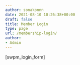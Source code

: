 ```yaml
---
author: sonakonnn
date: 2021-08-10 10:26:38+00:00
draft: false
title: Member Login
type: page
url: /membership-login/
author:
- Admin
---
```


[swpm_login_form]
